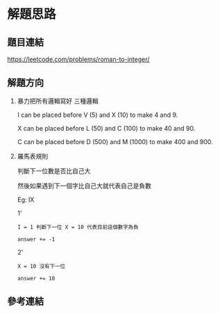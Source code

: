 # 解題思路
## 題目連結
https://leetcode.com/problems/roman-to-integer/

## 解題方向
1. 暴力把所有邏輯寫好 三種邏輯
    
    I can be placed before V (5) and X (10) to make 4 and 9. 
    
    X can be placed before L (50) and C (100) to make 40 and 90. 
    
    C can be placed before D (500) and M (1000) to make 400 and 900.
2. 羅馬表規則
    
    判斷下一位數是否比自己大
    
    然後如果遇到下一個字比自己大就代表自己是負數
    
    Eg: IX 
    
    1'
    ```
    I = 1 判斷下一位 X = 10 代表目前這個數字為負
    
    answer += -1
    ```
    2'
    ```
    X = 10 沒有下一位
    
    answer += 10
    ```



## 參考連結
